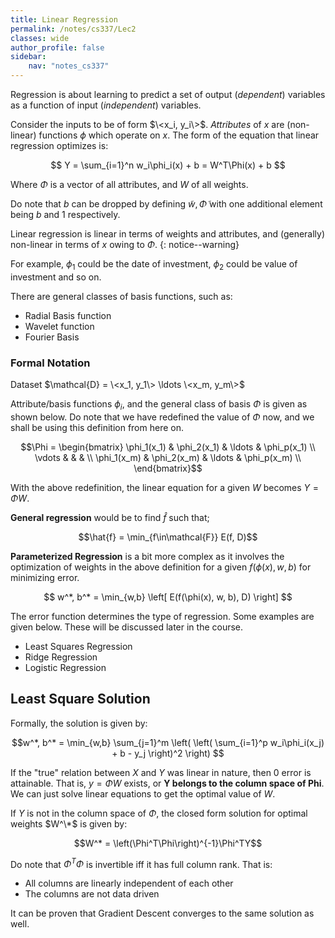 ```yaml
---
title: Linear Regression
permalink: /notes/cs337/Lec2
classes: wide
author_profile: false
sidebar:
    nav: "notes_cs337"
---
```

<script type="text/javascript" src="https://code.jquery.com/jquery-1.7.1.min.js"></script>

<script type="text/x-mathjax-config">
  MathJax.Hub.Config({
    tex2jax: {
      inlineMath: [ ['$','$'], ["\\(","\\)"] ],
      processEscapes: true
    }
  });
</script>
<script type="text/javascript" async src="https://cdnjs.cloudflare.com/ajax/libs/mathjax/2.7.5/latest.js?config=TeX-MML-AM_CHTML" async></script>


<!-- Notes Begin from here -->

Regression is about learning to predict a set of output (*dependent*) variables as a function of input (*independent*) variables.

Consider the inputs to be of form $\<x_i, y_i\>$. *Attributes* of $x$ are (non-linear) functions $\phi$ which operate on $x$. The form of the equation that linear regression optimizes is:

<div style="text-align: center;">
  $$ Y = \sum_{i=1}^n w_i\phi_i(x) + b = W^T\Phi(x) + b $$
</div>

Where $\Phi$ is a vector of all attributes, and $W$ of all weights.

Do note that $b$ can be dropped by defining $\widetilde{w}, \widetilde{\Phi}$ with one additional element being $b$ and $1$ respectively.

Linear regression is linear in terms of weights and attributes, and (generally) non-linear in terms of $x$ owing to $\Phi$.
{: notice--warning}

For example, $\phi_1$ could be the date of investment, $\phi_2$ could be value of investment and so on.

There are general classes of basis functions, such as:
- Radial Basis function
- Wavelet function
- Fourier Basis

### Formal Notation

Dataset $\mathcal{D} = \<x_1, y_1\> \ldots \<x_m, y_m\>$

Attribute/basis functions $\phi_i$, and the general class of basis $\Phi$ is given as shown below. Do note that we have redefined the value of $\Phi$ now, and we shall be using this definition from here on.

<div style="text-align: center;">
  $$\Phi = 
  \begin{bmatrix}
    \phi_1(x_1) & \phi_2(x_1) & \ldots & \phi_p(x_1) \\
    \vdots      &             &        &             \\
    \phi_1(x_m) & \phi_2(x_m) & \ldots & \phi_p(x_m) \\
  \end{bmatrix}$$
</div>

With the above redefinition, the linear equation for a given $W$ becomes $Y = \Phi W$.

**General regression** would be to find $\hat{f}$ such that;

<div style="text-align: center;">
  $$\hat{f} = \min_{f\in\mathcal{F}} E(f, D)$$
</div>

**Parameterized Regression** is a bit more complex as it involves the optimization of weights in the above definition for a given $f(\phi(x), w, b)$ for minimizing error.

<div style="text-align: center;">
  $$ w^*, b^* = \min_{w,b} \left[ E(f(\phi(x), w, b), D) \right] $$
</div>

The error function determines the type of regression. Some examples are given below. These will be discussed later in the course.

- Least Squares Regression
- Ridge Regression
- Logistic Regression


## Least Square Solution

Formally, the solution is given by:

<div style="text-align: center;">
  $$w^*, b^* = \min_{w,b} \sum_{j=1}^m \left( \left( \sum_{i=1}^p w_i\phi_i(x_j) + b - y_j \right)^2 \right) $$
</div>

If the "true" relation between $X$ and $Y$ was linear in nature, then 0 error is attainable. That is, $y = \Phi W$ exists, or **Y belongs to the column space of Phi**. We can just solve linear equations to get the optimal value of $W$.

If $Y$ is not in the column space of $\Phi$, the closed form solution for optimal weights $W^\*$ is given by:

<div style="text-align: center;">
  $$W^* = \left(\Phi^T\Phi\right)^{-1}\Phi^TY$$
</div>

Do note that $\Phi^T\Phi$ is invertible iff it has full column rank. That is:
- All columns are linearly independent of each other
- The columns are not data driven

It can be proven that Gradient Descent converges to the same solution as well.